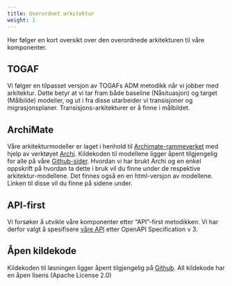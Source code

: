 ```yaml
---
title: Overordnet arkitektur
weight: 1
---
```


Her følger en kort oversikt over den overordnede arkitekturen til våre komponenter.

## TOGAF
Vi følger en tilpasset versjon av TOGAFs ADM metodikk når vi jobber med arkitektur. Dette betyr at vi tar fram både baseline (Nåsituasjon) og target (Målbilde) modeller, og ut i fra disse utarbeider vi transisjoner og migrasjonsplaner. Transisjons-arkitekturer er å finne i målbildet.

## ArchiMate
Våre arkitekturmodeller er laget i henhold til <a href="http://pubs.opengroup.org/architecture/archimate3-doc/" target="_blank">Archimate-rammeverket</a> med hjelp av verktøyet <a href="https://www.archimatetool.com/" target="_blank">Archi</a>. Kildekoden til modellene ligger åpent tilgjengelig for alle på våre <a href="https://github.com/Informasjonsforvaltning" target="_blank">Github-sider</a>. Hvordan vi har brukt Archi og en enkel oppskrift på hvordan ta dette i bruk vil du finne under de respektive arkitektur-modellene.
Det finnes også en en html-versjon av modellene. Linken til disse vil du finne på sidene under.

## API-first
Vi forsøker å utvikle våre komponenter etter “API”-first metodikken. Vi har derfor valgt å spesifisere <a href="https://github.com/brreg/openAPI" target="_blank">våre API</a> etter OpenAPI Specification v 3.

## Åpen kildekode
Kildekoden til løsningen ligger åpent tilgjengelig på <a href="https://github.com/Informasjonsforvaltning/fdk" target="_blank">Github</a>.
All kildekode har en åpen lisens (Apache License 2.0)
